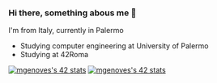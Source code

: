 ### Hi there, something abous me 👋

I'm from Italy, currently in Palermo

<ul>
  <li>Studying computer engineering at University of Palermo</li>
  <li>Studying at 42Roma</li>
</ul>

<!--
**matteo-genovese/matteo-genovese** is a ✨ _special_ ✨ repository because its `README.md` (this file) appears on your GitHub profile.

Here are some ideas to get you started:

- 🔭 I’m currently working on ...
- 🌱 I’m currently learning ...
- 👯 I’m looking to collaborate on ...
- 🤔 I’m looking for help with ...
- 💬 Ask me about ...
- 📫 How to reach me: ...
- 😄 Pronouns: ...
- ⚡ Fun fact: ...
-->

<a href="https://github.com/oakoudad/badge42"><img src="https://badge.mediaplus.ma/darkblue/mgenoves?1337Badge=off&UM6P=off" alt="mgenoves's 42 stats" /></a>
[![mgenoves's 42 stats](https://badge.mediaplus.ma/darkblue/mgenoves)](https://github.com/oakoudad/badge42)
